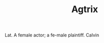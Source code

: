 ---
title: Agtrix
letter: A
permalink: "/definitions/agtrix.html"
body: Lat. A female actor; a fe-male plaintiff. Calvin
published_at: '2018-07-07'
layout: post
---